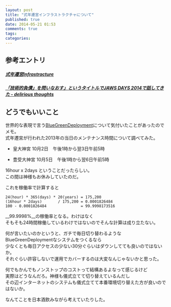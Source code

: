 ```yaml
---
layout: post
title: "式年遷宮インフラストラクチャについて"
published: true
date: 2014-05-21 01:53
comments: true
tags: 
categories: 
---
```



## 参考エントリ

##### [式年遷宮Infrastracture](http://blog.kenjiskywalker.org/blog/2013/08/11/shikinen-sengoo-infrastracture/)
##### [「技術的負債」を問いなおす」というタイトルでJAWS DAYS 2014で話してきた - delirious thoughts](http://blog.kentarok.org/entry/2014/03/15/224227)

## どうでもいいこと

世界的な表現で言う[BlueGreenDeployment](http://martinfowler.com/bliki/BlueGreenDeployment.html)について気付いたことがあったのでメモ。  
式年遷宮が行われた2013年の当日のメンテナンス時間について調べてみた。

- 皇大神宮
10月2日　午後1時から翌3日午前5時

- 豊受大神宮
10月5日　午後1時から翌6日午前5時

16hour x 2days ということだったらしい。  
この間は神様もお休みしていたのだ。  
  
これを稼働率で計算すると  

```
24(hour) * 365(days) * 20(years) = 175,200
(16hour * 2days)       / 175,200 = 0.0001826484
100 - 0.0001826484               = 99.9998173516
```

__99.9998%__の稼働率となる。わけはなく  
そもそも24時間稼働しているわけではないのでそんな計算は成り立たない。  
  
何が言いたいのかというと、ガチで毎日切り替わるような  
BlueGreenDeploymentなシステムをつくるなら  
少なくとも毎日アクセスの少ない30分ぐらいはダウンしてても良いのではないか。  
それぐらい許容しないで運用でカバーするのは大変なんじゃないかと思った。  
  
何でもかんでもノンストップのコストって結構あるよなって感じるけど  
実際はどうなんだろ。神様も儀式立てて切り替えているんだし  
その辺インターネットのシステムも儀式立てて本番環境切り替えた方が良いのではないか。  
  
なんてことを日本酒飲みながら考えていたりした。
